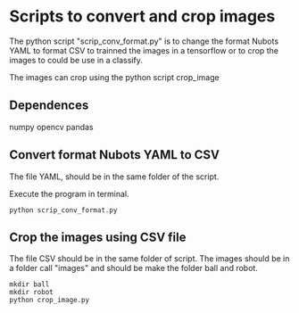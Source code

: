 # Scripts to convert and crop images

The python script "scrip_conv_format.py" is to change the format Nubots YAML to format CSV to trainned the images in a tensorflow or to crop the images to could be use in a classify.

The images can crop using the python script crop_image


## Dependences

numpy
opencv
pandas


## Convert format Nubots YAML to CSV

The file YAML, should be in the same folder of the script.

Execute the program in terminal.

```
python scrip_conv_format.py
```

## Crop the images using CSV file

The file CSV should be in the same folder of script.
The images should be in a folder call "images" and should be make the folder ball and robot.

```
mkdir ball
mkdir robot
python crop_image.py
```
